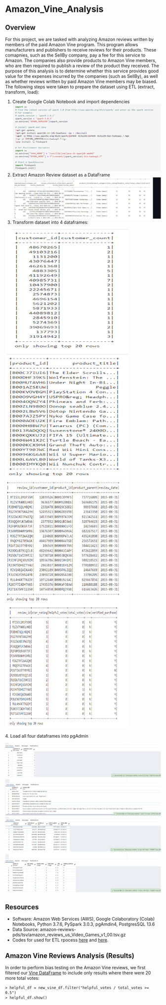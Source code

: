 # Amazon_Vine_Analysis

## Overview

For this project, we are tasked with analyzing Amazon reviews written by members of the paid Amazon Vine program.  This program allows manufacturers and publishers to receive reviews for their products.  These comapnies, such as the SellBy company, pay a fee for this service to Amazon.  The companies also provide products to Amazon Vine members, who are then required to publish a review of the product they received.  The purpose of this analysis is to determine whether this service provides good value for the expenses incurred by the companies (such as SellBy), as well as whether reviews written by paid Amazon Vine members may be biased.  The following steps were taken to prepare the dataset using ETL (extract, transform, load):

1. Create Google Colab Notebook and import dependencies <img src="https://github.com/crtallent/Amazon_Vine_Analysis/blob/main/Images/Colab.png"/>
2. Extract Amazon Review dataset as a DataFrame <img src="https://github.com/crtallent/Amazon_Vine_Analysis/blob/main/Images/dataset.png"/>
3. Transform dataset into 4 dataframes:

  <p float="left">
    <img src="https://github.com/crtallent/Amazon_Vine_Analysis/blob/main/Images/cust_df.png" alt="Customers DataFrame" style="height: 400px; width:400px;"/>
    <img src="https://github.com/crtallent/Amazon_Vine_Analysis/blob/main/Images/prod_df.png" alt="Products DataFrame" style="height: 400px; width:400px;"/> 
    <img src="https://github.com/crtallent/Amazon_Vine_Analysis/blob/main/Images/review_id_df.png" alt="Review ID DataFrame" style="height: 400px; width:400px;"/> 
    <img src="https://github.com/crtallent/Amazon_Vine_Analysis/blob/main/Images/vine_df.png" alt="Vine DataFrame" style="height: 400px; width:400px;"/>   
    <p/>  
4. Load all four dataframes into pgAdmin

 <p float="left">
    <img src="https://github.com/crtallent/Amazon_Vine_Analysis/blob/main/Images/customers_table.png" alt="Customers Table" />
    <img src="https://github.com/crtallent/Amazon_Vine_Analysis/blob/main/Images/products_table.png" alt="Products Table" /> 
    <img src="https://github.com/crtallent/Amazon_Vine_Analysis/blob/main/Images/review_id_table.png" alt="Review ID Table" /> 
    <img src="https://github.com/crtallent/Amazon_Vine_Analysis/blob/main/Images/Vine_table.png" alt="Vine Table" />   
    <p/>  
  
## Resources

* Software: Amazon Web Services (AWS), Google Colaboratory (Colab) Notebooks, Python 3.7.6, PySpark 3.0.3, pgAmdin4, PostgresSQL 13.6 
* Data Source: amazon-reviews-pds/tsv/amazon_reviews_us_Video_Games_v1_00.tsv.gz
* Codes for used for ETL rpocess [here](https://github.com/crtallent/Amazon_Vine_Analysis/blob/main/Amazon_Reviews_ETL.ipynb) and [here](https://github.com/crtallent/Amazon_Vine_Analysis/blob/main/Vine_Review_Analysis.ipynb).

## Amazon Vine Reviews Analysis (Results)

In order to perform bias testing on the Amazon Vine reviews, we first filtered our [Vine DataFrame](https://github.com/crtallent/Amazon_Vine_Analysis/blob/main/Vine_Review_Analysis.ipynb) to include only results where there were 20 more total votes:

```
> helpful_df = new_vine_df.filter("helpful_votes / total_votes >= 0.5")
> helpful_df.show()

```




